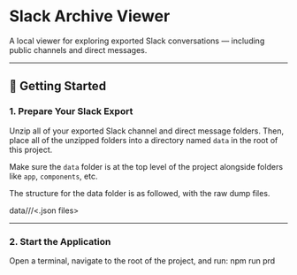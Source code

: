 # Slack Archive Viewer

A local viewer for exploring exported Slack conversations — including public channels and direct messages.

---

## 🚀 Getting Started

### 1. Prepare Your Slack Export

Unzip all of your exported Slack channel and direct message folders. Then, place all of the unzipped folders into a directory named `data` in the root of this project.

Make sure the `data` folder is at the top level of the project alongside folders like `app`, `components`, etc.

The structure for the data folder is as followed, with the raw dump files.

data/<some export folder>/<random dump name folder>/<.json files>

---

### 2. Start the Application

Open a terminal, navigate to the root of the project, and run: npm run prd
